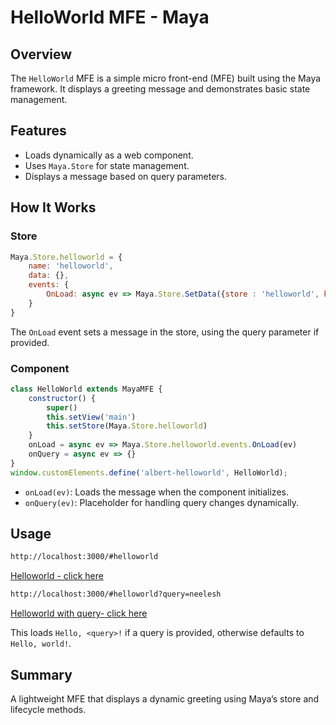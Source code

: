 # HelloWorld MFE - Maya

## Overview
The `HelloWorld` MFE is a simple micro front-end (MFE) built using the Maya framework. It displays a greeting message and demonstrates basic state management.

## Features
- Loads dynamically as a web component.
- Uses `Maya.Store` for state management.
- Displays a message based on query parameters.

## How It Works
### Store
```js
Maya.Store.helloworld = {
    name: 'helloworld',
    data: {},
    events: {
        OnLoad: async ev => Maya.Store.SetData({store : 'helloworld', key : ev.key})({msg : `Hello ${ev.query || 'world'}!`})
    }
}
```
The `OnLoad` event sets a message in the store, using the query parameter if provided.

### Component
```js
class HelloWorld extends MayaMFE {
    constructor() {
        super()
        this.setView('main')
        this.setStore(Maya.Store.helloworld)
    }
    onLoad = async ev => Maya.Store.helloworld.events.OnLoad(ev)
    onQuery = async ev => {}
}
window.customElements.define('albert-helloworld', HelloWorld);
```
- `onLoad(ev)`: Loads the message when the component initializes.
- `onQuery(ev)`: Placeholder for handling query changes dynamically.

## Usage

```html
http://localhost:3000/#helloworld
```
<a href="http://localhost:3000/#helloworld" target="_blank" rel="noopener noreferrer">Helloworld - click here</a>

```html
http://localhost:3000/#helloworld?query=neelesh
```
<a href="http://localhost:3000/#helloworld?query=neelesh" target="_blank" rel="noopener noreferrer">Helloworld with query- click here</a>

This loads `Hello, <query>!` if a query is provided, otherwise defaults to `Hello, world!`.

## Summary
A lightweight MFE that displays a dynamic greeting using Maya’s store and lifecycle methods.

